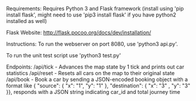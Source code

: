 Requirements:
Requires Python 3 and Flask framework (install using 'pip install flask', might need to use 'pip3 install flask' if you have python2 installed as well)

Flask Website: http://flask.pocoo.org/docs/dev/installation/

Instructions:
To run the webserver on port 8080, use 'python3 api.py'. 

To run the unit test script use 'python3 test.py'

Endpoints:
/api/tick - Advances the map state by 1 tick and prints out car statistics
/api/reset - Resets all cars on the map to their original state
/api/book - Book a car by sending a JSON-encoded booking object with a format like { "source": { "x": "1", "y": "1" }, "destination": { "x": "3"
, "y": "3" }}, responds with a JSON string indicating car_id and total journey time


